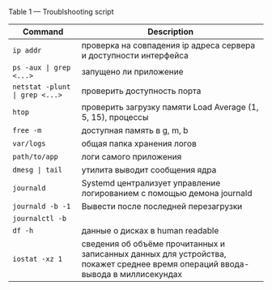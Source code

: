 Table 1 — Troublshooting script

| Command | Description |
| --- | --- |
|`ip addr` |	проверка на совпадения ip адреса сервера и доступности интерфейса |
|`ps -aux \| grep <...>` | запущено ли приложение |
|`netstat -plunt \| grep <...>` | проверить доступность порта |
|`htop` | проверить загрузку памяти Load Average (1, 5, 15), процессы |
|`free -m` | доступная память в g, m, b|
|`var/logs` | общая папка хранения логов|
|`path/to/app` | логи самого приложения|
|`dmesg \| tail` | утилита выводит сообщения ядра|
|`journald` | Systemd централизует управление логированием с помощью демона journald|
|`journald -b -1` | Вывести после последней перезагрузки|
|`journalctl -b`|  |	
|`df -h` | данные о дисках в human readable|
|`iostat -xz 1` | сведения об объёме прочитанных и записанных данных для устройства, покажет среднее время операций ввода-вывода в миллисекундах|
